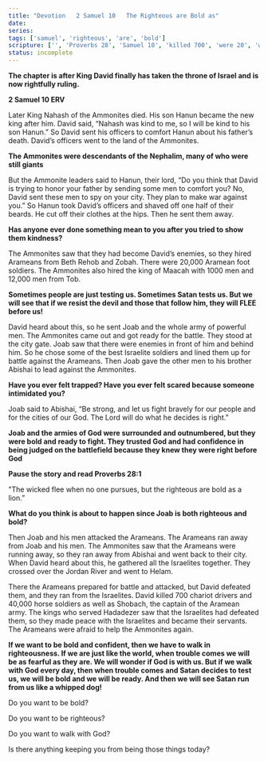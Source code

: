 ```yaml
---
title: "Devotion   2 Samuel 10   The Righteous are Bold as"
date: 
series: 
tags: ['samuel', 'righteous', 'are', 'bold']
scripture: ['', 'Proverbs 28', 'Samuel 10', 'killed 700', 'were 20', 'with 1000', 'and 12', 'and 40']
status: incomplete
---
```


**The chapter is after King David finally has taken the throne of Israel and is now rightfully ruling.**

**2 Samuel 10 ERV**

Later King Nahash of the Ammonites died. His son Hanun became the new king after him. David said, “Nahash was kind to me, so I will be kind to his son Hanun.” So David sent his officers to comfort Hanun about his father’s death. David’s officers went to the land of the Ammonites.

**The Ammonites were descendants of the Nephalim, many of who were still giants**

But the Ammonite leaders said to Hanun, their lord, “Do you think that David is trying to honor your father by sending some men to comfort you? No, David sent these men to spy on your city. They plan to make war against you.” So Hanun took David’s officers and shaved off one half of their beards. He cut off their clothes at the hips. Then he sent them away.

**Has anyone ever done something mean to you after you tried to show them kindness?**

The Ammonites saw that they had become David’s enemies, so they hired Arameans from Beth Rehob and Zobah. There were 20,000 Aramean foot soldiers. The Ammonites also hired the king of Maacah with 1000 men and 12,000 men from Tob.

**Sometimes people are just testing us. Sometimes Satan tests us. But we will see that if we resist the devil and those that follow him, they will FLEE before us!**

David heard about this, so he sent Joab and the whole army of powerful men. The Ammonites came out and got ready for the battle. They stood at the city gate. Joab saw that there were enemies in front of him and behind him. So he chose some of the best Israelite soldiers and lined them up for battle against the Arameans. Then Joab gave the other men to his brother Abishai to lead against the Ammonites.

**Have you ever felt trapped? Have you ever felt scared because someone intimidated you?**

Joab said to Abishai, “Be strong, and let us fight bravely for our people and for the cities of our God. The Lord will do what he decides is right.”

**Joab and the armies of God were surrounded and outnumbered, but they were bold and ready to fight. They trusted God and had confidence in being judged on the battlefield because they knew they were right before God**

**Pause the story and read Proverbs 28:1**

"The wicked flee when no one pursues, but the righteous are bold as a lion.”

**What do you think is about to happen since Joab is both righteous and bold?**

Then Joab and his men attacked the Arameans. The Arameans ran away from Joab and his men. The Ammonites saw that the Arameans were running away, so they ran away from Abishai and went back to their city. When David heard about this, he gathered all the Israelites together. They crossed over the Jordan River and went to Helam.

There the Arameans prepared for battle and attacked, but David defeated them, and they ran from the Israelites. David killed 700 chariot drivers and 40,000 horse soldiers as well as Shobach, the captain of the Aramean army. The kings who served Hadadezer saw that the Israelites had defeated them, so they made peace with the Israelites and became their servants. The Arameans were afraid to help the Ammonites again.

**If we want to be bold and confident, then we have to walk in righteousness. If we are just like the world, when trouble comes we will be as fearful as they are. We will wonder if God is with us. But if we walk with God every day, then when trouble comes and Satan decides to test us, we will be bold and we will be ready. And then we will see Satan run from us like a whipped dog!**

Do you want to be bold?

Do you want to be righteous?

Do you want to walk with God?

Is there anything keeping you from being those things today?